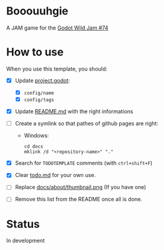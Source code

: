 # Booouuhgie

A JAM game for the [Godot Wild Jam #74](https://itch.io/jam/godot-wild-jam-74)


# How to use

When you use this template, you should:
- [x] Update [project.godot](project.godot):
  - [x] `config/name`
  - [x] `config/tags`
- [x] Update [README.md](README.md) with the right informations
- [ ] Create a symlink so that pathes of github pages are right:
  - Windows:
    ```
    cd docs
    mklink /d "<repository-name>" "."
	```
- [x] Search for `TODOTEMPLATE` comments (with `ctrl+shift+F`)
- [x] Clear [todo.md](todo.md) for your own use.
- [ ] Replace [docs/about/thumbnail.png](docs/about/thumbnail.png) (If you have one)
- [ ] Remove this list from the README once all is done.


# Status

In development
